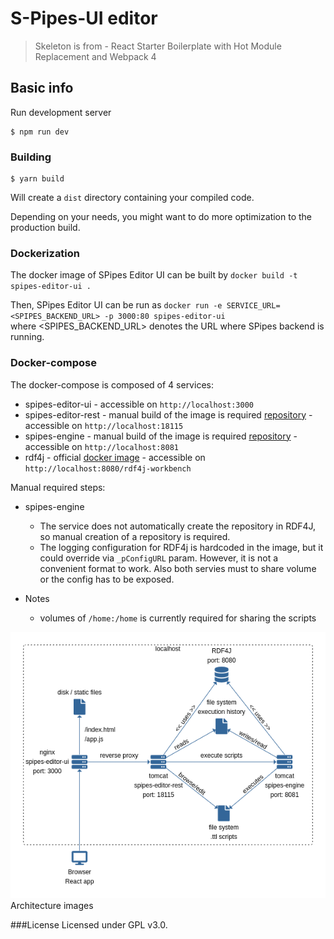 # S-Pipes-UI editor

> Skeleton is from - React Starter Boilerplate with Hot Module Replacement and Webpack 4

## Basic info

Run development server

```
$ npm run dev
```

### Building

```
$ yarn build
```

Will create a `dist` directory containing your compiled code.

Depending on your needs, you might want to do more optimization to the production build.


### Dockerization
The docker image of SPipes Editor UI can be built by `docker build -t spipes-editor-ui .`

Then, SPipes Editor UI can be run as `docker run -e SERVICE_URL=<SPIPES_BACKEND_URL> -p 3000:80 spipes-editor-ui`   
where <SPIPES_BACKEND_URL> denotes the URL where SPipes backend is running.


### Docker-compose
The docker-compose is composed of 4 services:
* spipes-editor-ui - accessible on `http://localhost:3000`
* spipes-editor-rest - manual build of the image is required [repository](https://github.com/chlupnoha/s-pipes-newgen) - accessible on `http://localhost:18115`
* spipes-engine - manual build of the image is required [repository](https://github.com/kbss-cvut/s-pipes) - accessible on `http://localhost:8081`
* rdf4j - official [docker image](https://hub.docker.com/r/eclipse/rdf4j-workbench) - accessible on `http://localhost:8080/rdf4j-workbench`

Manual required steps: 
* spipes-engine
    * The service does not automatically create the repository in RDF4J, so manual creation of a repository is required.
    * The logging configuration for RDF4j is hardcoded in the image, but it could override via `_pConfigURL` param. However, it is not a convenient format to work. Also both servies must to share volume or the config has to be exposed.

* Notes
    * volumes of `/home:/home` is currently required for sharing the scripts 

![GitHub Logo](public/architecture.png)
Architecture images

###License
Licensed under GPL v3.0.